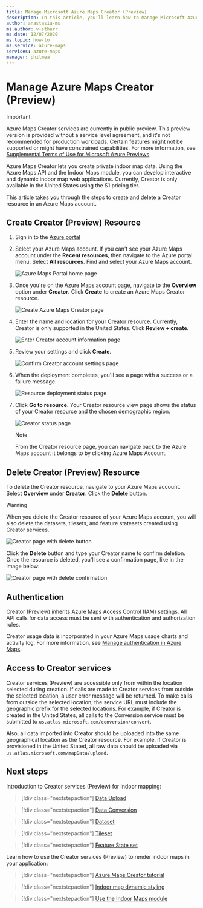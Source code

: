 ```yaml
---
title: Manage Microsoft Azure Maps Creator (Preview)
description: In this article, you'll learn how to manage Microsoft Azure Maps Creator (Preview).
author: anastasia-ms
ms.author: v-stharr
ms.date: 12/07/2020
ms.topic: how-to
ms.service: azure-maps
services: azure-maps
manager: philmea
---
```


# Manage Azure Maps Creator (Preview) 

> [!IMPORTANT]
> Azure Maps Creator services are currently in public preview.
> This preview version is provided without a service level agreement, and it's not recommended for production workloads. Certain features might not be supported or might have constrained capabilities. 
> For more information, see [Supplemental Terms of Use for Microsoft Azure Previews](https://azure.microsoft.com/support/legal/preview-supplemental-terms/).

Azure Maps Creator lets you create private indoor map data. Using the Azure Maps API and the Indoor Maps module, you can develop interactive and dynamic indoor map web applications. Currently, Creator is only available in the United States using the S1 pricing tier.

This article takes you through the steps to create and delete a Creator resource in an Azure Maps account.

## Create Creator (Preview) Resource

1. Sign in to the [Azure portal](https://portal.azure.com)

2. Select your Azure Maps account. If you can't see your Azure Maps account under the **Recent resources**, then navigate to the Azure portal menu. Select **All resources**. Find and select your Azure Maps account.

    ![Azure Maps Portal home page](./media/how-to-manage-creator/select-maps-account.png)

3. Once you're on the Azure Maps account page, navigate to the **Overview** option under **Creator**. Click  **Create**  to create an Azure Maps Creator resource.

    ![Create Azure Maps Creator page](./media/how-to-manage-creator/creator-blade-settings.png)

4. Enter the name and location for your Creator resource. Currently, Creator is only supported in the United States. Click **Review + create**.

   ![Enter Creator account information page](./media/how-to-manage-creator/creator-creation-dialog.png)

5. Review your settings and click **Create**.

    ![Confirm Creator account settings page](./media/how-to-manage-creator/creator-create-dialog.png)

6. When the deployment completes, you'll see a page with a success or a failure message.

   ![Resource deployment status page](./media/how-to-manage-creator/creator-resource-created.png)

7. Click **Go to resource**. Your Creator resource view page shows the status of your Creator resource and the chosen demographic region.

    ![Creator status page](./media/how-to-manage-creator/creator-resource-view.png)

   >[!NOTE]
   >From the Creator resource page, you can navigate back to the Azure Maps account it belongs to by clicking Azure Maps Account.

## Delete Creator (Preview) Resource

To delete the Creator resource, navigate to your Azure Maps account. Select **Overview** under **Creator**. Click the **Delete** button.

>[!WARNING]
>When you delete the Creator resource of your Azure Maps account, you will also delete the datasets, tilesets, and feature statesets created using Creator services.

![Creator page with delete button](./media/how-to-manage-creator/creator-delete.png)

Click the **Delete** button and type your Creator name to confirm deletion. Once the resource is deleted, you'll see a confirmation page, like in the image below:

![Creator page with delete confirmation](./media/how-to-manage-creator/creator-confirmdelete.png)

## Authentication

Creator (Preview) inherits Azure Maps Access Control (IAM) settings. All API calls for data access must be sent with authentication and authorization rules.

Creator usage data is incorporated in your Azure Maps usage charts and activity log.  For more information, see [Manage authentication in Azure Maps](./how-to-manage-authentication.md).

## Access to Creator services

Creator services (Preview) are accessible only from within the location selected during creation. If calls are made to Creator services from outside the selected location, a user error message will be returned. To make calls from outside the selected location, the service URL must include the geographic prefix for the selected locations. For example, if Creator is created in the United States, all calls to the Conversion service must be submitted to `us.atlas.microsoft.com/conversion/convert`.

Also, all data imported into Creator should be uploaded into the same geographical location as the Creator resource. For example, if Creator is provisioned in the United Stated, all raw data should be uploaded via `us.atlas.microsoft.com/mapData/upload`.

## Next steps

Introduction to Creator services (Preview) for indoor mapping:

> [!div class="nextstepaction"]
> [Data Upload](creator-indoor-maps.md#upload-a-drawing-package)

> [!div class="nextstepaction"]
> [Data Conversion](creator-indoor-maps.md#convert-a-drawing-package)

> [!div class="nextstepaction"]
> [Dataset](creator-indoor-maps.md#datasets)

> [!div class="nextstepaction"]
> [Tileset](creator-indoor-maps.md#tilesets)

> [!div class="nextstepaction"]
> [Feature State set](creator-indoor-maps.md#feature-statesets)

Learn how to use the Creator services (Preview) to render indoor maps in your application:

> [!div class="nextstepaction"]
> [Azure Maps Creator tutorial](tutorial-creator-indoor-maps.md)

> [!div class="nextstepaction"]
> [Indoor map dynamic styling](indoor-map-dynamic-styling.md)

> [!div class="nextstepaction"]
> [Use the Indoor Maps module](how-to-use-indoor-module.md)